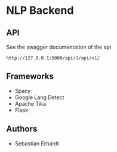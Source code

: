 # NLP Backend

## API
See the swagger documentation of the api
```
http://127.0.0.1:5000/api/1/api/v1/
```

## Frameworks
* Spacy
* Google Lang Detect
* Apache Tika
* Flask


## Authors
* Sebastian Erhardt